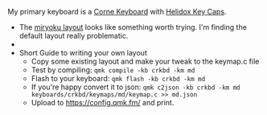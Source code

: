 My primary keyboard is a [Corne Keyboard](https://github.com/foostan/crkbd) with [Helidox Key Caps](https://mechboards.co.uk/products/helidox-corne-kit).

- The [miryoku layout](https://github.com/manna-harbour/miryoku) looks like something worth trying. I'm finding the default layout really problematic.
-
- Short Guide to writing your own layout
	- Copy some existing layout and make your tweak to the keymap.c file
	- Test by compiling: `qmk compile -kb crkbd -km md`
	- Flash to your keyboard: `qmk flash -kb crkbd -km md`
	- If you're happy convert it to json: `qmk c2json -kb crkbd -km md keyboards/crkbd/keymaps/md/keymap.c >> md.json`
	- Upload to https://config.qmk.fm/ and print.
